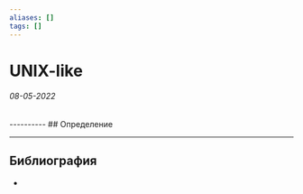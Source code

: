 ```yaml
---
aliases: []
tags: []
---
```

# UNIX-like
<h6>08-05-2022</h6>
----------
## Определение


---
## Библиография
- 
